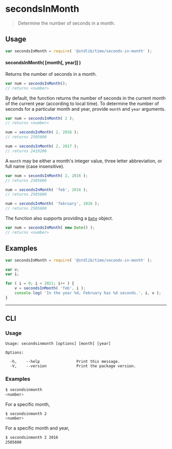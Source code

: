 # secondsInMonth

> Determine the number of seconds in a month.

<section class="usage">

## Usage

``` javascript
var secondsInMonth = require( '@stdlib/time/seconds-in-month' );
```


#### secondsInMonth( \[month\[, year\]\] )

Returns the number of seconds in a month.

``` javascript
var num = secondsInMonth();
// returns <number>
```

By default, the function returns the number of seconds in the current month of the current year (according to local time). To determine the number of seconds for a particular month and year, provide `month` and `year` arguments.

``` javascript
var num = secondsInMonth( 2 );
// returns <number>

num = secondsInMonth( 2, 2016 );
// returns 2505600

num = secondsInMonth( 2, 2017 );
// returns 2419200
```

A `month` may be either a month's integer value, three letter abbreviation, or full name (case insensitive).

``` javascript
var num = secondsInMonth( 2, 2016 );
// returns 2505600

num = secondsInMonth( 'feb', 2016 );
// returns 2505600

num = secondsInMonth( 'february', 2016 );
// returns 2505600
```

The function also supports providing a [`Date`][date-object] object.

``` javascript
var num = secondsInMonth( new Date() );
// returns <number>
```

</section>

<!-- /.usage -->


<section class="examples">

## Examples

``` javascript
var secondsInMonth = require( '@stdlib/time/seconds-in-month' );

var v;
var i;

for ( i = 0; i < 2021; i++ ) {
    v = secondsInMonth( 'feb', i );
    console.log( 'In the year %d, February has %d seconds.', i, v );
}
```

</section>

<!-- /.examples -->


---

<section class="cli">

## CLI

<section class="usage">

### Usage

``` text
Usage: secondsinmonth [options] [month] [year]

Options:

  -h,    --help                Print this message.
  -V,    --version             Print the package version.
```

</section>

<!-- /.usage -->

<section class="examples">

### Examples

``` bash
$ secondsinmonth
<number>
```

For a specific month,

``` bash
$ secondsinmonth 2
<number>
```

For a specific month and year,

``` bash
$ secondsinmonth 2 2016
2505600
```

</section>

<!-- /.examples -->

</section>

<!-- /.cli -->


<section class="links">

[date-object]: https://developer.mozilla.org/en-US/docs/Web/JavaScript/Reference/Global_Objects/Date

</section>

<!-- /.links -->
